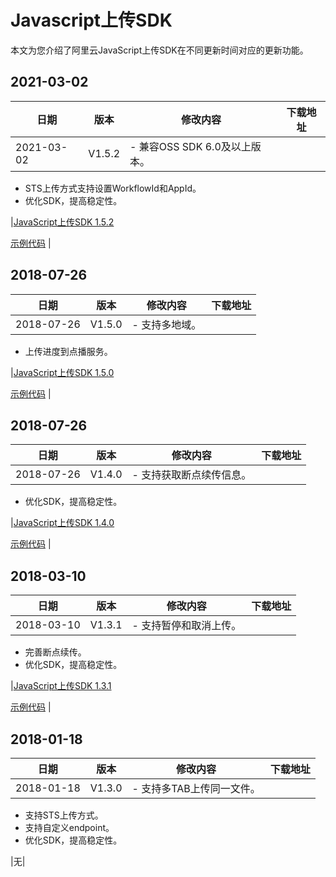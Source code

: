 # Javascript上传SDK

本文为您介绍了阿里云JavaScript上传SDK在不同更新时间对应的更新功能。

## 2021-03-02

|日期|版本|修改内容|下载地址|
|--|--|----|----|
|2021-03-02|V1.5.2|-   兼容OSS SDK 6.0及以上版本。
-   STS上传方式支持设置WorkflowId和AppId。
-   优化SDK，提高稳定性。

|[JavaScript上传SDK 1.5.2](https://alivc-demo-cms.alicdn.com/versionProduct/sourceCode/upload/JS/aliyun-upload-sdk-1.5.2.zip)

[示例代码](https://alivc-demo-cms.alicdn.com/versionProduct/sourceCode/upload/JS/aliyun-upload-sdk-1.5.2demo.zip) |

## 2018-07-26

|日期|版本|修改内容|下载地址|
|--|--|----|----|
|2018-07-26|V1.5.0|-   支持多地域。
-   上传进度到点播服务。

|[JavaScript上传SDK 1.5.0](https://docs-aliyun.cn-hangzhou.oss.aliyun-inc.com/assets/attach/94440/cn_zh/1548408724967/aliyun-upload-sdk-1.5.0.zip)

[示例代码](https://docs-aliyun.cn-hangzhou.oss.aliyun-inc.com/assets/attach/94440/cn_zh/1550125960566/aliyun-upload-sdk-1.5.0demo.zip) |

## 2018-07-26

|日期|版本|修改内容|下载地址|
|--|--|----|----|
|2018-07-26|V1.4.0|-   支持获取断点续传信息。
-   优化SDK，提高稳定性。

|[JavaScript上传SDK 1.4.0](https://docs-aliyun.cn-hangzhou.oss.aliyun-inc.com/assets/attach/51992/cn_zh/1532598250124/aliyun-upload-sdk-1.4.0.zip)

[示例代码](https://docs-aliyun.cn-hangzhou.oss.aliyun-inc.com/assets/attach/51992/cn_zh/1533611658863/aliyun-upload-sdk-1.4.0demo.zip) |

## 2018-03-10

|日期|版本|修改内容|下载地址|
|--|--|----|----|
|2018-03-10|V1.3.1|-   支持暂停和取消上传。
-   完善断点续传。
-   优化SDK，提高稳定性。

|[JavaScript上传SDK 1.3.1](https://docs-aliyun.cn-hangzhou.oss.aliyun-inc.com/assets/attach/53059/cn_zh/1522379762367/aliyun-upload-sdk-1.3.1.zip)

[示例代码](https://docs-aliyun.cn-hangzhou.oss.aliyun-inc.com/assets/attach/53059/cn_zh/1522379787171/aliyun-upload-sdk-demo-1.3.1.zip) |

## 2018-01-18

|日期|版本|修改内容|下载地址|
|--|--|----|----|
|2018-01-18|V1.3.0|-   支持多TAB上传同一文件。
-   支持STS上传方式。
-   支持自定义endpoint。
-   优化SDK，提高稳定性。

|无|


